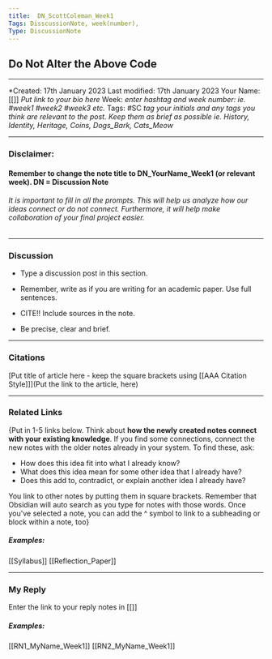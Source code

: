 ```yaml
---
title:  DN_ScottColeman_Week1
Tags: DisscussionNote, week(number),
Type: DiscussionNote
---
```

## Do Not Alter the Above Code
---
*Created: 17th January 2023
Last modified: 17th January 2023
Your Name: [[]] *Put link to your bio here* 
Week:  *enter hashtag and week number: ie.  #week1 #week2  #week3  etc.*
Tags: #SC *tag your initials and any tags you think are relevant to the post. Keep them as brief as possible ie. History, Identity, Heritage, Coins, Dogs_Bark, Cats_Meow*

---
### Disclaimer:

#### Remember to change the note title to DN_YourName_Week1 (or relevant week). DN = Discussion Note

###### It is important to fill in all the prompts. This will help us analyze how our ideas connect or do not connect. Furthermore, it will help make collaboration of your final project easier. 

---
### Discussion

- Type a discussion post in this section. 

- Remember, write as if you are writing for an academic paper. Use full sentences. 
    
- CITE!!  Include sources in the note.
    
-   Be precise, clear and brief.

---
### Citations
[Put title of article here - keep the square brackets using  [[AAA Citation Style]]](Put the link to the article, here)

---
### Related Links

{Put in 1-5 links below. Think about **how the newly created notes connect with your existing knowledge**. If you find some connections, connect the new notes with the older notes already in your system. To find these, ask:

-   How does this idea fit into what I already know?
-   What does this idea mean for some other idea that I already have?
-   Does this add to, contradict, or explain another idea I already have?

You link to other notes by putting them in square brackets. Remember that Obsidian will auto search as you type for notes with those words. Once you've selected a note, you can add the ^ symbol to link to a subheading or block within a note, too}

##### Examples:
[[Syllabus]]
[[Reflection_Paper]]

---
### My Reply

Enter the link to your reply notes in [[]]
##### Examples:
[[RN1_MyName_Week1]]
[[RN2_MyName_Week1]]
